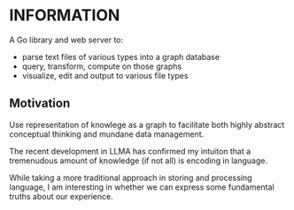 # INFORMATION

A Go library and web server to:
- parse text files of various types into a graph database
- query, transform, compute on those graphs
- visualize, edit and output to various file types


## Motivation

Use representation of knowlege as a graph to facilitate both
highly abstract conceptual thinking and mundane data management.

The recent development in LLMA has confirmed my intuiton that
a tremenudous amount of knowledge (if not all) is encoding in language.

While taking a more traditional approach in storing and processing language,
I am interesting in whether we can express some fundamental truths about
our experience.


